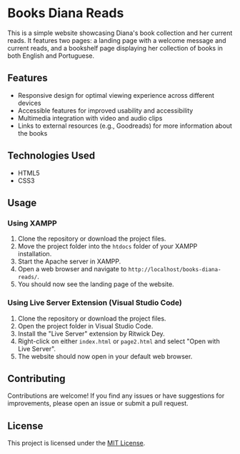 # Books Diana Reads

This is a simple website showcasing Diana's book collection and her current reads. It features two pages: a landing page with a welcome message and current reads, and a bookshelf page displaying her collection of books in both English and Portuguese.

## Features

- Responsive design for optimal viewing experience across different devices
- Accessible features for improved usability and accessibility
- Multimedia integration with video and audio clips
- Links to external resources (e.g., Goodreads) for more information about the books

## Technologies Used

- HTML5
- CSS3

## Usage

### Using XAMPP

1. Clone the repository or download the project files.
2. Move the project folder into the `htdocs` folder of your XAMPP installation.
3. Start the Apache server in XAMPP.
4. Open a web browser and navigate to `http://localhost/books-diana-reads/`.
5. You should now see the landing page of the website.

### Using Live Server Extension (Visual Studio Code)

1. Clone the repository or download the project files.
2. Open the project folder in Visual Studio Code.
3. Install the "Live Server" extension by Ritwick Dey.
4. Right-click on either `index.html` or `page2.html` and select "Open with Live Server".
5. The website should now open in your default web browser.

## Contributing

Contributions are welcome! If you find any issues or have suggestions for improvements, please open an issue or submit a pull request.

## License

This project is licensed under the [MIT License](LICENSE).
